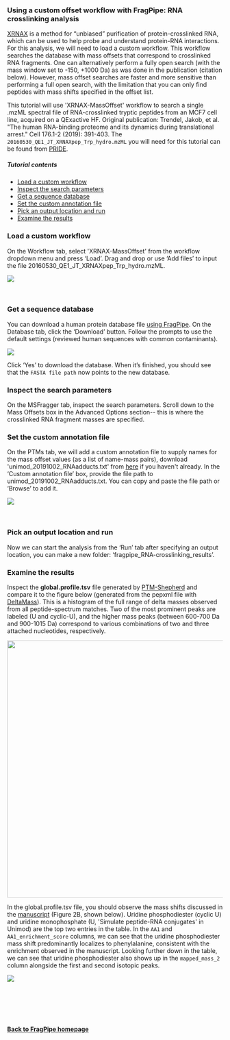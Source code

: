 ### Using a custom offset workflow with FragPipe: RNA crosslinking analysis
[XRNAX](https://www.xrnax.com/) is a method for “unbiased” purification of protein-crosslinked RNA, which can be used to help probe and understand protein-RNA interactions. For this analysis, we will need to load a custom workflow. This workflow searches the database with mass offsets that correspond to crosslinked RNA fragments. One can alternatively perform a fully open search (with the mass window set to -150, +1000 Da) as was done in the publication (citation below). However, mass offset searches are faster and more sensitive than performing a full open search, with the limitation that you can only find peptides with mass shifts specified in the offset list. 

This tutorial will use 'XRNAX-MassOffset' workflow to search a single .mzML spectral file of RNA-crosslinked tryptic peptides from an MCF7 cell line, acquired on a QExactive HF. Original publication: Trendel, Jakob, et al. "The human RNA-binding proteome and its dynamics during translational arrest." Cell 176.1-2 (2019): 391-403. The `20160530_QE1_JT_XRNAXpep_Trp_hydro.mzML` you will need for this tutorial can be found from [PRIDE](https://www.ebi.ac.uk/pride/archive/projects/PXD010520).

##### Tutorial contents
* [Load a custom workflow](https://fragpipe.nesvilab.org/docs/tutorial_offset.html#load-a-custom-workflow)
* [Inspect the search parameters](https://fragpipe.nesvilab.org/docs/tutorial_offset.html#inspect-the-search-parameters)
* [Get a sequence database](https://fragpipe.nesvilab.org/docs/tutorial_offset.html#get-a-sequence-database)
* [Set the custom annotation file](https://fragpipe.nesvilab.org/docs/tutorial_offset.html#set-the-custom-annotation-file)
* [Pick an output location and run](https://fragpipe.nesvilab.org/docs/tutorial_offset.html#pick-an-output-location-and-run)
* [Examine the results](https://fragpipe.nesvilab.org/docs/tutorial_offset.html#examine-the-results)



### Load a custom workflow
On the Workflow tab, select 'XRNAX-MassOffset' from the workflow dropdown menu and press ‘Load’. Drag and drop or use ‘Add files’ to input the file 20160530_QE1_JT_XRNAXpep_Trp_hydro.mzML.

![](https://raw.githubusercontent.com/Nesvilab/FragPipe/gh-pages/images/custom-offset-workflowtab.png)

<br>

### Get a sequence database
You can download a human protein database file [using FragPipe](https://fragpipe.nesvilab.org/docs/tutorial_fragpipe.html#specify-a-protein-sequence-database). On the Database tab, click the ‘Download’ button. Follow the prompts to use the default settings (reviewed human sequences with common contaminants).

![](https://raw.githubusercontent.com/Nesvilab/FragPipe/gh-pages/images/share-database-options.png)

Click ‘Yes’ to download the database. When it’s finished, you should see that the `FASTA file path` now points to the new database.


### Inspect the search parameters
On the MSFragger tab, inspect the search parameters. Scroll down to the Mass Offsets box in the Advanced Options section-- this is where the crosslinked RNA fragment masses are specified.


### Set the custom annotation file
On the PTMs tab, we will add a custom annotation file to supply names for the mass offset values (as a list of name-mass pairs), download 'unimod_20191002_RNAadducts.txt' from [here](https://raw.githubusercontent.com/Nesvilab/FragPipe/master/MSFragger-GUI/tools/unimod_20191002_RNAadducts.txt) if you haven't already. In the ‘Custom annotation file’ box, provide the file path to unimod_20191002_RNAadducts.txt. You can copy and paste the file path or ‘Browse’ to add it.

![](https://raw.githubusercontent.com/Nesvilab/FragPipe/gh-pages/images/custom-offset-ptmshepherd.png)

<br>

### Pick an output location and run
Now we can start the analysis from the ‘Run’ tab after specifying an output location, you can make a new folder: ‘fragpipe_RNA-crosslinking_results’.


### Examine the results
Inspect the **global.profile.tsv** file generated by [PTM-Shepherd](https://ptmshepherd.nesvilab.org/) and compare it to the figure below (generated from the pepxml file with [DeltaMass](https://github.com/Nesvilab/deltamass)). This is a histogram of the full range of delta masses observed from all peptide-spectrum matches. Two of the most prominent peaks are labeled (U and cyclic-U), and the higher mass peaks (between 600-700 Da and 900-1015 Da) correspond to various combinations of two and three attached nucleotides, respectively. 

<img src="https://raw.githubusercontent.com/Nesvilab/FragPipe/gh-pages/images/custom-offset-deltamass.png" width="600px" align="middle"/>

In the global.profile.tsv file, you should observe the mass shifts discussed in the [manuscript](https://doi.org/10.1016/j.cell.2018.11.004) (Figure 2B, shown below). Uridine phosphodiester (cyclic U) and uridine monophosphate (U, 'Simulate peptide-RNA conjugates' in Unimod) are the top two entries in the table. In the `AA1` and `AA1_enrichment_score` columns, we can see that the uridine phosphodiester mass shift predominantly localizes to phenylalanine, consistent with the enrichment observed in the manuscript. Looking further down in the table, we can see that uridine phosphodiester also shows up in the `mapped_mass_2` column alongside the first and second isotopic peaks.

![](https://raw.githubusercontent.com/Nesvilab/FragPipe/gh-pages/images/custom-offset-histogram.png)

<br>
<br>
<br>
<br>

#### [Back to FragPipe homepage](https://fragpipe.nesvilab.org/)
